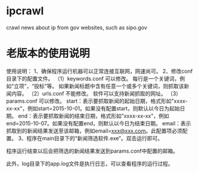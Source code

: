 # ipcrawl
crawl news about ip from gov websites, such as sipo.gov

# 老版本的使用说明
使用说明：
1、确保程序运行机器可以正常连接互联网，网速尚可。
2、修改conf目录下的配置文件。
（1）keywords.conf
可以修改。
每行是一个关键词，例如“立项”，“投标”等。
如果新闻标题中含有任意一个或多个关键词，则抓取该新闻内容。
（2）urls.conf
不能修改。
软件可以支持新闻抓取的网址。
（3）params.conf
可以修改。
start：表示要抓取新闻的起始日期，格式形如"xxxx-xx-xx"，例如start=2015-10-01。如果没有配置start，则默认以今日为起始日期。
end：表示要抓取新闻的结束日期，格式形如"xxxx-xx-xx"，例如end=2015-10-07。如果没有配置end，则默认以今日为结束日期。
email：表示抓取到的新闻结果发送至该邮箱，例如email=xxx@xxx.com。此配置项必须配置。
3、程序在main目录下的“新闻筛选软件.exe”。双击运行即可。

程序运行结束以后会把筛选的新闻结果发送到params.conf中配置的邮箱。

此外，log目录下的app.log文件是执行日志，可以查看程序的运行过程。

